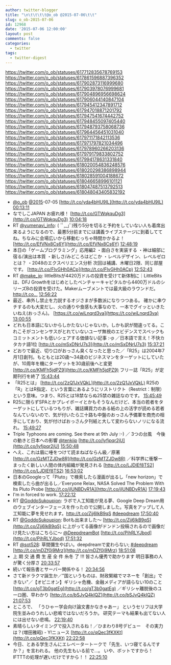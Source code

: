 ```yaml
---
author: twitter-blogger
title: "\n\t\t\t\t@o_ob @2015-07-06\t\t"
slug: o_ob-2015-07-06
id: 12968
date: '2015-07-06 12:00:00'
layout: post
comments: false
categories:
  - twitter
tags:
  - twitter-digest
---
```


https://twitter.com/o_ob/statuses/617712835678769153 https://twitter.com/o_ob/statuses/617861596887396352 https://twitter.com/o_ob/statuses/617902873116999680 https://twitter.com/o_ob/statuses/617903978076999681 https://twitter.com/o_ob/statuses/617904896956698624 https://twitter.com/o_ob/statuses/617906044140847104 https://twitter.com/o_ob/statuses/617945412347891712 https://twitter.com/o_ob/statuses/617947018871201792 https://twitter.com/o_ob/statuses/617947541674442752 https://twitter.com/o_ob/statuses/617948455097405440 https://twitter.com/o_ob/statuses/617948793758068736 https://twitter.com/o_ob/statuses/617964456451031040 https://twitter.com/o_ob/statuses/617971171842113536 https://twitter.com/o_ob/statuses/617971797821034496 https://twitter.com/o_ob/statuses/617978960266203136 https://twitter.com/o_ob/statuses/617979179833802752 https://twitter.com/o_ob/statuses/617994178631331840 https://twitter.com/o_ob/statuses/618020054836248576 https://twitter.com/o_ob/statuses/618020298386898944 https://twitter.com/o_ob/statuses/618028591004188672 https://twitter.com/o_ob/statuses/618046658996101121 https://twitter.com/o_ob/statuses/618047487513792513 https://twitter.com/o_ob/statuses/618048043405832192  

*   [@o_ob](https://twitter.com/o_ob) [@2015](https://twitter.com/2015)-07-05 [http://t.co/yda4bHU9IL](http://t.co/yda4bHU9IL) [00:13:11](https://twitter.com/o_ob/statuses/617712835678769153)
*   なでしこJAPAN お疲れ様！ [http://t.co/GTWqkquDg3](http://t.co/GTWqkquDg3) [10:04:18](https://twitter.com/o_ob/statuses/617861596887396352)
*   RT [@yumenavi_info](https://twitter.com/yumenavi_info): ( ´ﾟ,_｣ﾟ)残り5分を切ると予約をしていない人も着席出来るようになるので、最悪5分前までには講義ライブステージに到着しててね。ちなみに会場広いから移動むっちゃ時間かかるよ！ [http://t.co/EfVNx8Cs6Y](http://t.co/EfVNx8Cs6Y) [12:48:19](https://twitter.com/o_ob/statuses/617902873116999680)
*   本日の「ゲームプログラミング」応用編2 ・面白さを実装する ・神は細部に宿る/演出は本質 ・新しさ/みどころはどこか ・レベルデザイン、レベルゼロとは？ ・2048のエクスペリエンス分析 次回は補講、木曜日2限、同じ部屋です。 [http://t.co/FlvGHh0ACp](http://t.co/FlvGHh0ACp) [12:52:43](https://twitter.com/o_ob/statuses/617903978076999681)
*   RT [@make_jp](https://twitter.com/make_jp): littleBitsが4420万ドルの投資を受けて新体制に｜LittleBitsは、DFJ Growthをはじめとしたベンチャーキャピタルから4400万ドルのシリーズBの投資を受けた。Makerムーブメントでは最大級のラウンドだ。http://t.co… [12:56:22](https://twitter.com/o_ob/statuses/617904896956698624)
*   最近、串外し禁止を力説するオジさまが多数派になりつつある。 確かに串ウチするのも大変だし、火の通りや食感も大事なので、一本でグイッといきたいねえ(おっさん)。 [https://t.co/wiLnqrd3va](https://t.co/wiLnqrd3va) [13:00:55](https://twitter.com/o_ob/statuses/617906044140847104)
*   どれも日本語にないからしかたないじゃないか。しかも訳が間違ってる。これこそがコンセンサスがとれていないユーザ無視のエビデンスでスペックもコミットメントも低いシェアする価値ない記事 :-p ／日本語で言え！不快カタカナ語1位 [http://t.co/mSxDNrU7s3](http://t.co/mSxDNrU7s3) [15:37:21](https://twitter.com/o_ob/statuses/617945412347891712)
*   どおりで最近、切り口がおっさん臭くなったと思った／「R25」は2004年7月1日創刊。もともとは20歳～34歳のビジネスマンをターゲットにしていたが、10周年を機にターゲットを30歳前後へと変更 [http://t.co/KMFh5jdPZ9](http://t.co/KMFh5jdPZ9) フリー誌「R25」が定期刊行を終了 [15:43:44](https://twitter.com/o_ob/statuses/617947018871201792)
*   「R25とは」 [http://t.co/2zQ1JxVQkL](http://t.co/2zQ1JxVQkL) R25の「R」とはR指定、という言葉にあるようにリストリクト（Restrict：制限）という意味。つまり、R25とは18禁ならぬ25禁の雑誌なのです。 [15:45:49](https://twitter.com/o_ob/statuses/617947541674442752)
*   R25に限らずSPAとかプレイボーイとかもそうなんだけど、本当の若者をターゲットにしているつもりが、雑誌購買力のある紙の上の活字が読める若者なんていないので、気が付いたら三十路も中盤のおっさん予備軍を商売の相手にしており、気が付けばおっさん夕刊紙と大して変わらないノリになる流れ。 [15:49:27](https://twitter.com/o_ob/statuses/617948455097405440)
*   Triple Typhoons are coming. See there at 9th July :-) ／ 3つの台風　今後の動きと日本への影響 [@tenkijp](https://twitter.com/tenkijp) [http://t.co/lyfjpqr2jU](http://t.co/lyfjpqr2jU) [15:50:48](https://twitter.com/o_ob/statuses/617948793758068736)
*   へえ、これは眉に唾をつけて読まねばならん級／原著 [http://t.co/GzMTZJDw8R](http://t.co/GzMTZJDw8R) ／科学界に衝撃ーまったく新しい人間の体内組織が発見される [http://t.co/LJDlEf8TS2](http://t.co/LJDlEf8TS2) [16:53:02](https://twitter.com/o_ob/statuses/617964456451031040)
*   日本のGoogleって「Pluto」で検索したら漫画が出るし「new horizon」で検索したら曲が出るし／Everyone Relax, NASA Solved The Problem With Its Pluto Probe [http://t.co/jIUNBDvR1A](http://t.co/jIUNBDvR1A) [17:19:43](https://twitter.com/o_ob/statuses/617971171842113536)
*   I'm in forced to work. [17:22:12](https://twitter.com/o_ob/statuses/617971797821034496)
*   RT [@GoddoSukoupion](https://twitter.com/GoddoSukoupion): ラボで人工知能が見る夢、Google Deep Dream用のウェブインターフェースを作ったので公開しました。写真をアップして人工知能に夢を見せれます。http://t.co/Zjj6IkB9qS [#deepdream](https://twitter.com/search?q=%23deepdream&src=hash) [17:50:40](https://twitter.com/o_ob/statuses/617978960266203136)
*   RT [@GoddoSukoupion](https://twitter.com/GoddoSukoupion): Botも出来ました〜 [http://t.co/Zjj6IkB9qS](http://t.co/Zjj6IkB9qS) に上がってる画像がドンドン投稿されるので画像だけ見たい方はこちらに〜 [@DeepdreamBot](https://twitter.com/DeepdreamBot) [http://t.co/PihRLYJbod](http://t.co/PihRLYJbod) [17:51:32](https://twitter.com/o_ob/statuses/617979179833802752)
*   RT [@sot528](https://twitter.com/sot528): 草間彌生やばい。deepdreamで変わらない; [#deepdream](https://twitter.com/search?q=%23deepdream&src=hash) [http://t.co/mDZf0j9Mrz](http://t.co/mDZf0j9Mrz) [18:51:08](https://twitter.com/o_ob/statuses/617994178631331840)
*   上 期 交 通 費 生 産 全 件 糸冬 了 !!! 皆さん優秀で助かります 明日事務の人が驚く分厚さ [20:33:57](https://twitter.com/o_ob/statuses/618020054836248576)
*   続いて報告書とサーバー関係やる！ [20:34:56](https://twitter.com/o_ob/statuses/618020298386898944)
*   さて新ドラクマ誕生か／”国というものは、財政緊縮でマネーを「創出」できない”／【オピニオン】ギリシャ危機、金融メディアが語らない10のこと [http://t.co/gT3b0gatEg](http://t.co/gT3b0gatEg) ／ギリシャ離脱後のユーロ圏、早わかり [http://t.co/bSJvQ4kIQZ](http://t.co/bSJvQ4kIQZ) [21:07:53](https://twitter.com/o_ob/statuses/618028591004188672)
*   ところで、 「うひゃー学会向け論文書かなきゃあー」 というセリフは大学院生並みのうれしい悲鳴ではないだろうか。 研究テーマも結果も出てない人には出せない悲鳴。 [22:19:40](https://twitter.com/o_ob/statuses/618046658996101121)
*   素晴らしいタイミングで投入されるね！／ひまわり8号デビュー　その実力は？(増田雅昭) - Y!ニュース [http://t.co/qQec3fKXKt](http://t.co/qQec3fKXKt) [22:22:58](https://twitter.com/o_ob/statuses/618047487513792513)
*   今日、とある学生さんにエレベータートークで「先生、いつ寝てるんですか？」を言われる。 他の先生もいる前で...。 いや、ボットですから！ IFTTTの処理が遅いだけですから！！ [22:25:10](https://twitter.com/o_ob/statuses/618048043405832192)